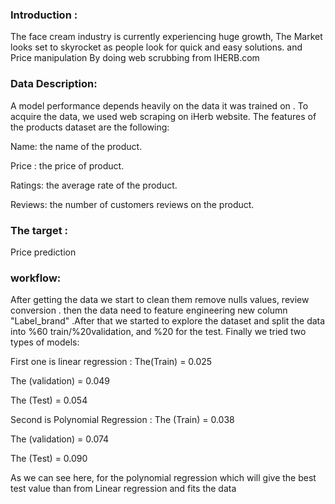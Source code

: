 ### Introduction :

The face cream industry is currently experiencing huge growth, The Market looks set to skyrocket as people look for quick and easy solutions. and Price manipulation 
By doing web scrubbing from IHERB.com
### Data Description:
A model performance depends heavily on the data it was trained on . To acquire the data, we used web scraping on iHerb website. The features of the products dataset are the following:

Name: the name of the product.

Price : the price of product.

Ratings: the average rate of the product.

Reviews: the number of customers reviews on the product.

### The target : 
Price prediction 

### workflow:
After getting the data we start to clean them remove nulls values, review conversion . then the data need to feature engineering new column "Label_brand" .After that we started to explore the dataset and split the data into %60 train/%20validation, and %20 for the test. Finally we tried two types of models:

First one is linear regression :
The(Train) = 0.025

The (validation) = 0.049

The (Test) = 0.054

Second is Polynomial Regression :
The  (Train) = 0.038

The (validation) = 0.074

The (Test) = 0.090

As we can see here, for the polynomial regression which will give the best test value  than from Linear regression and fits the data
